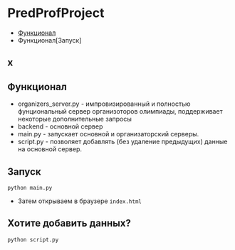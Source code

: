 ﻿# PredProfProject

- [Функционал](#Функционал)
- Функционал[Запуск]

## x

## Функционал
- organizers_server.py - импровизированный и полностью фунциональный сервер организоторов олимпиады, поддерживает некоторые дополнительные запросы
- backend - основной сервер
- main.py - запускает основной и организаторский серверы.
- script.py - позволяет добавлять (без удаление предыдущих) данные на основной сервер. 

## Запуск
<code>python main.py</code>
- Затем открываем в браузере <code>index.html</code>

## Хотите добавить данных?
<code>python script.py</code>

